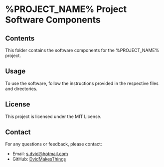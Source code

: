 # %PROJECT_NAME% Project Software Components
## Contents
This folder contains the software components for the %PROJECT_NAME% project.
## Usage
To use the software, follow the instructions provided in the respective files and directories.
## License
This project is licensed under the MIT License.
## Contact
For any questions or feedback, please contact:
- Email: [s.dvid@hotmail.com](mailto:s.dvid@hotmail.com)
- GitHub: [DvidMakesThings](https://github.com/DvidMakesThings)
